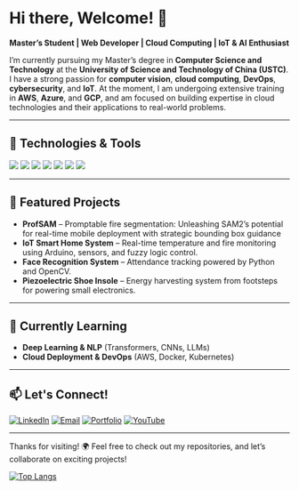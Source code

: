 # Hi there, Welcome! 👋

**Master’s Student | Web Developer | Cloud Computing | IoT & AI Enthusiast**

I’m currently pursuing my Master’s degree in **Computer Science and Technology** at the **University of Science and Technology of China (USTC)**. I have a strong passion for **computer vision**, **cloud computing**, **DevOps**, **cybersecurity**, and **IoT**. At the moment, I am undergoing extensive training in **AWS**, **Azure**, and **GCP**, and am focused on building expertise in cloud technologies and their applications to real-world problems.

---

## 🔧 Technologies & Tools
<p align="left">
  <img src="https://img.shields.io/badge/-HTML5-E34F26?logo=html5&logoColor=white&style=flat" />
  <img src="https://img.shields.io/badge/-CSS3-1572B6?logo=css3&logoColor=white&style=flat" />
  <img src="https://img.shields.io/badge/-JavaScript-F7DF1E?logo=javascript&logoColor=black&style=flat" />
  <img src="https://img.shields.io/badge/-Python-3776AB?logo=python&logoColor=white&style=flat" />
  <img src="https://img.shields.io/badge/-Arduino-00979D?logo=arduino&logoColor=white&style=flat" />
  <img src="https://img.shields.io/badge/-OpenCV-5C3EE8?logo=opencv&logoColor=white&style=flat" />
  <img src="https://img.shields.io/badge/-Git-F05032?logo=git&logoColor=white&style=flat" />
</p>

---

## 🚀 Featured Projects
- **ProfSAM** – Promptable fire segmentation: Unleashing SAM2’s potential for real-time mobile deployment with strategic bounding box guidance
- **IoT Smart Home System** – Real-time temperature and fire monitoring using Arduino, sensors, and fuzzy logic control.
- **Face Recognition System** – Attendance tracking powered by Python and OpenCV.
- **Piezoelectric Shoe Insole** – Energy harvesting system from footsteps for powering small electronics.

---

## 🌱 Currently Learning
- **Deep Learning & NLP** (Transformers, CNNs, LLMs)
- **Cloud Deployment & DevOps** (AWS, Docker, Kubernetes)

---

## 📫 Let's Connect!
[![LinkedIn](https://img.shields.io/badge/-LinkedIn-0A66C2?logo=linkedin&logoColor=white&style=flat)](https://linkedin.com/in/ugwuemmanuel)
[![Email](https://img.shields.io/badge/-Email-D14836?logo=gmail&logoColor=white&style=flat)](mailto:ueu.grad@gmail.com)
[![Portfolio](https://img.shields.io/badge/-Portfolio-000000?logo=githubpages&logoColor=white&style=flat)](https://uemmanuel5.github.io/portfolio)
[![YouTube](https://img.shields.io/badge/-YouTube-FF0000?logo=youtube&logoColor=white&style=flat)](https://www.youtube.com/@brainwave_alpha)

---

Thanks for visiting! 🌍 Feel free to check out my repositories, and let’s collaborate on exciting projects!

[![Top Langs](https://github-readme-stats.vercel.app/api/top-langs/?username=uemmanuel5&layout=compact&theme=radical)](https://github.com/anuraghazra/github-readme-stats)
